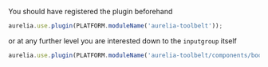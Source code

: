 
You should have registered the plugin beforehand

```js
aurelia.use.plugin(PLATFORM.moduleName('aurelia-toolbelt'));
```
or at any further level you are interested down to the ```inputgroup``` itself
```js
aurelia.use.plugin(PLATFORM.moduleName('aurelia-toolbelt/components/bootstrap/inputgroup'));
```
